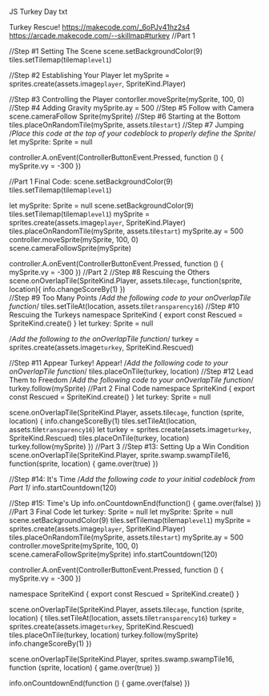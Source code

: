 JS Turkey Day txt

Turkey Rescue!
https://makecode.com/_6oPJv41hz2s4
https://arcade.makecode.com/--skillmap#turkey
//Part 1

//Step #1 Setting The Scene
scene.setBackgroundColor(9)
tiles.setTilemap(tilemap`level1`)

//Step #2 Establishing Your Player
let mySprite = sprites.create(assets.image`player`, SpriteKind.Player)

//Step #3 Controlling the Player
contorller.moveSprite(mySprite, 100, 0) 
//Step #4 Adding Gravity
mySprite.ay = 500
//Step #5 Follow with Camera
scene.cameraFollow Sprite(mySprite)
//Step #6 Starting at the Bottom
tiles.placeOnRandomTile(mySprite, assets.tile`start`)
//Step #7 Jumping
/*Place this code at the top of your codeblock to properly define the Sprite*/
let mySprite: Sprite = null

controller.A.onEvent(ControllerButtonEvent.Pressed, function () {
    mySprite.vy = -300
})

//Part 1 Final Code:
scene.setBackgroundColor(9)
tiles.setTilemap(tilemap`level1`)

let mySprite: Sprite = null
scene.setBackgroundColor(9)
tiles.setTilemap(tilemap`level1`)
mySprite = sprites.create(assets.image`player`, SpriteKind.Player)
tiles.placeOnRandomTile(mySprite, assets.tile`start`)
mySprite.ay = 500
controller.moveSprite(mySprite, 100, 0)
scene.cameraFollowSprite(mySprite)

controller.A.onEvent(ControllerButtonEvent.Pressed, function () {
    mySprite.vy = -300
})
//Part 2
//Step #8 Rescuing the Others
scene.onOverlapTile(SpriteKind.Player, assets.tile`cage`, function(sprite, location){
    info.changeScoreBy(1)
    })    
//Step #9 Too Many Points
/*Add the following code to your onOverlapTile function*/
tiles.setTileAt(location, assets.tile`transparency16`)
//Step #10 Rescuing the Turkeys
namespace SpriteKind {
    export const Rescued = SpriteKind.create()
}
let turkey: Sprite = null

/*Add the following to the onOverlapTile function*/
turkey = sprites.create(assets.image`turkey`, SpriteKind.Rescued)

//Step #11 Appear Turkey! Appear!
/*Add the following code to your onOverlapTile function*/
tiles.placeOnTile(turkey, location)
//Step #12 Lead Them to Freedom
/*Add the following code to your onOverlapTile function*/
turkey.follow(mySprite)
//Part 2 Final Code
namespace SpriteKind {
    export const Rescued = SpriteKind.create()
}
let turkey: Sprite = null


scene.onOverlapTile(SpriteKind.Player, assets.tile`cage`, function (sprite, location) {
    info.changeScoreBy(1)
    tiles.setTileAt(location, assets.tile`transparency16`)
    let turkey = sprites.create(assets.image`turkey`, SpriteKind.Rescued)
    tiles.placeOnTile(turkey, location)
    turkey.follow(mySprite)
})
//Part 3
//Step #13: Setting Up a Win Condition
scene.onOverlapTile(SpriteKind.Player, sprite.swamp.swampTile16, function(sprite, location) {
game.over(true)
})

//Step #14: It's Time
/*Add the following code to your initial codeblock from Part 1*/
info.startCountdown(120)


//Step #15: Time's Up
info.onCountdownEnd(function() {
game.over(false)
})
//Part 3 Final Code
let turkey: Sprite = null
let mySprite: Sprite = null
scene.setBackgroundColor(9)
tiles.setTilemap(tilemap`level1`)
mySprite = sprites.create(assets.image`player`, SpriteKind.Player)
tiles.placeOnRandomTile(mySprite, assets.tile`start`)
mySprite.ay = 500
controller.moveSprite(mySprite, 100, 0)
scene.cameraFollowSprite(mySprite)
info.startCountdown(120)

controller.A.onEvent(ControllerButtonEvent.Pressed, function () {
    mySprite.vy = -300
})

namespace SpriteKind {
    export const Rescued = SpriteKind.create()
}

scene.onOverlapTile(SpriteKind.Player, assets.tile`cage`, function (sprite, location) {
    tiles.setTileAt(location, assets.tile`transparency16`)
    turkey = sprites.create(assets.image`turkey`, SpriteKind.Rescued)
    tiles.placeOnTile(turkey, location)
    turkey.follow(mySprite)
    info.changeScoreBy(1)
})

scene.onOverlapTile(SpriteKind.Player, sprites.swamp.swampTile16, function (sprite, location) {
    game.over(true)
})

info.onCountdownEnd(function () {
    game.over(false)
})

